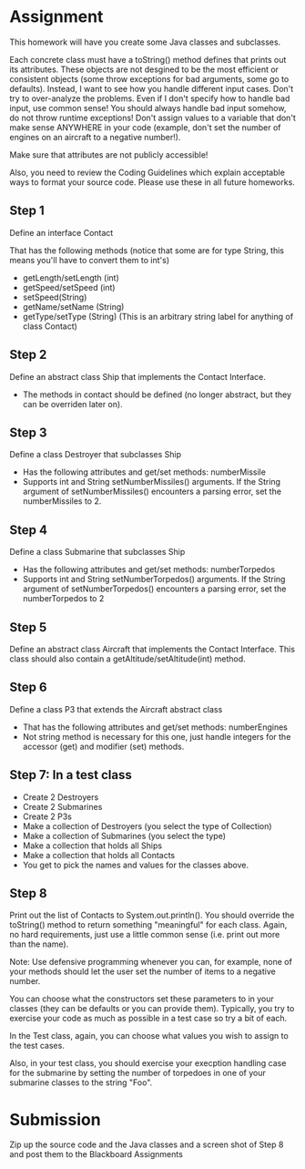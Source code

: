 # Assignment

This homework will have you create some Java classes and subclasses.

Each concrete class must have a toString() method defines that prints out its attributes. These objects are not desgined to be the most efficient or consistent objects (some throw exceptions for bad arguments, some go to defaults). Instead, I want to see how you handle different input cases. Don't try to over-analyze the problems. Even if I don't specify how to handle bad input, use common sense! You should always handle bad input somehow, do not throw runtime exceptions! Don't assign values to a variable that don't make sense ANYWHERE in your code (example, don't set the number of engines on an aircraft to a negative number!).

Make sure that attributes are not publicly accessible!

Also, you need to review the Coding Guidelines which explain acceptable ways to format your source code. Please use these in all future homeworks.

## Step 1

Define an interface Contact

That has the following methods (notice that some are for type String, this means you'll have to convert them to int's)
* getLength/setLength (int)
* getSpeed/setSpeed (int)
* setSpeed(String)
* getName/setName (String)
* getType/setType (String) (This is an arbitrary string label for anything of class Contact)

## Step 2

Define an abstract class Ship that implements the Contact Interface. 

* The methods in contact should be defined (no longer abstract, but they can be overriden later on).

## Step 3

Define a class Destroyer that subclasses Ship

* Has the following attributes and get/set methods: numberMissile
* Supports int and String setNumberMissiles() arguments. If the String argument of setNumberMissiles() encounters a parsing error, set the numberMissiles to 2.

## Step 4

Define a class Submarine that subclasses Ship

* Has the following attributes and get/set methods: numberTorpedos
* Supports int and String setNumberTorpedos() arguments. If the String argument of setNumberTorpedos() encounters a parsing error, set the numberTorpedos to 2


## Step 5

Define an abstract class Aircraft that implements the Contact Interface. This class should also contain a getAltitude/setAltitude(int) method.

## Step 6

Define a class P3 that extends the Aircraft abstract class

* That has the following attributes and get/set methods: numberEngines
* Not string method is necessary for this one, just handle integers for the accessor (get) and modifier (set) methods.


## Step 7: In a test class

* Create 2 Destroyers
* Create 2 Submarines
* Create 2 P3s
* Make a collection of Destroyers (you select the type of Collection)
* Make a collection of Submarines (you select the type)
* Make a collection that holds all Ships
* Make a collection that holds all Contacts
* You get to pick the names and values for the classes above.

## Step 8

Print out the list of Contacts to System.out.println(). You should override the toString() method to return something "meaningful" for each class. Again, no hard requirements, just use a little common sense (i.e. print out more than the name).

Note: Use defensive programming whenever you can, for example, none of your methods should let the user set the number of items to a negative number.

You can choose what the constructors set these parameters to in your classes (they can be defaults or you can provide them). Typically, you try to exercise your code as much as possible in a test case so try a bit of each.

In the Test class, again, you can choose what values you wish to assign to the test cases.

Also, in your test class, you should exercise your execption handling case for the submarine by setting the number of torpedoes in one of your submarine classes to the string "Foo".

# Submission

Zip up the source code and the Java classes and a screen shot of Step 8 and post them to the Blackboard Assignments

